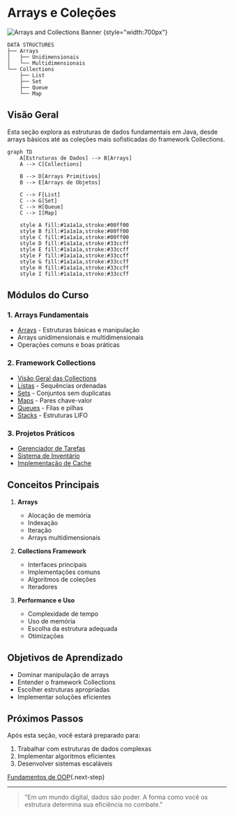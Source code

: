 # Arrays e Coleções

![Arrays and Collections Banner](arrays-collections-banner.png)
{style="width:700px"}

```ascii
DATA STRUCTURES
├── Arrays
│   ├── Unidimensionais
│   └── Multidimensionais
└── Collections
    ├── List
    ├── Set
    ├── Queue
    └── Map
```

## Visão Geral

Esta seção explora as estruturas de dados fundamentais em Java, desde arrays básicos até as coleções mais sofisticadas do framework Collections.

```mermaid
graph TD
    A[Estruturas de Dados] --> B[Arrays]
    A --> C[Collections]
    
    B --> D[Arrays Primitivos]
    B --> E[Arrays de Objetos]
    
    C --> F[List]
    C --> G[Set]
    C --> H[Queue]
    C --> I[Map]
    
    style A fill:#1a1a1a,stroke:#00ff00
    style B fill:#1a1a1a,stroke:#00ff00
    style C fill:#1a1a1a,stroke:#00ff00
    style D fill:#1a1a1a,stroke:#33ccff
    style E fill:#1a1a1a,stroke:#33ccff
    style F fill:#1a1a1a,stroke:#33ccff
    style G fill:#1a1a1a,stroke:#33ccff
    style H fill:#1a1a1a,stroke:#33ccff
    style I fill:#1a1a1a,stroke:#33ccff
```

## Módulos do Curso

### 1. Arrays Fundamentais
- [Arrays](arrays.md) - Estruturas básicas e manipulação
- Arrays unidimensionais e multidimensionais
- Operações comuns e boas práticas

### 2. Framework Collections
- [Visão Geral das Collections](collections-overview.md)
- [Listas](lists.md) - Sequências ordenadas
- [Sets](sets.md) - Conjuntos sem duplicatas
- [Maps](maps.md) - Pares chave-valor
- [Queues](queues.md) - Filas e pilhas
- [Stacks](stacks.md) - Estruturas LIFO

### 3. Projetos Práticos
- [Gerenciador de Tarefas](task-manager.md)
- [Sistema de Inventário](inventory-system.md)
- [Implementação de Cache](cache-implementation.md)

## Conceitos Principais

1. **Arrays**
   - Alocação de memória
   - Indexação
   - Iteração
   - Arrays multidimensionais

2. **Collections Framework**
   - Interfaces principais
   - Implementações comuns
   - Algoritmos de coleções
   - Iteradores

3. **Performance e Uso**
   - Complexidade de tempo
   - Uso de memória
   - Escolha da estrutura adequada
   - Otimizações

## Objetivos de Aprendizado

- Dominar manipulação de arrays
- Entender o framework Collections
- Escolher estruturas apropriadas
- Implementar soluções eficientes

## Próximos Passos

Após esta seção, você estará preparado para:

1. Trabalhar com estruturas de dados complexas
2. Implementar algoritmos eficientes
3. Desenvolver sistemas escaláveis

[Fundamentos de OOP](oop-fundamentals.md){.next-step}

---

> "Em um mundo digital, dados são poder. A forma como você os estrutura determina sua eficiência no combate."